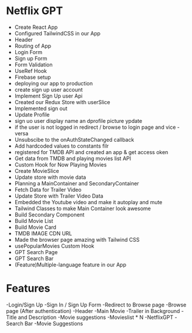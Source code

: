 # Netflix GPT 

 - Create React App
 - Configured TailwindCSS in our App 
 - Header
 - Routing of App
 - Login Form
 - Sign up Form
 - Form Validation
 - UseRef Hook
 - Firebase setup 
 - deploying our app to production
 - create sign up user account
 - Implement Sign Up user Api
 - Created our Redux Store with userSlice
 - Implemented sign out
 - Update Profile
 - sign uo user display name an dprofile picture ypdate
 - if the user is not logged in redirect / browse to login page and vice - versa
 - Unsubscibe to the onAuthStateChanged callback
 - Add hardcoded values to constants filr
 - registered for TMDB API and created an app  & get access oken
 - Get data from TMDB and playing movies list API
 - Custom Hook for Now Playing Movies
 - Create MovieSlice
 - Update store with movie data
 - Planning a MainContainer and SecondaryContainer
 - Fetch Data for Trailer Video
 - Update Store with Trailer Video Data
 - Embedded the Youtube video and make it autoplay and mute
 - Tailwind Classes to make Main Container look awesome
 - Build Secondary Component
 - Build Movie List
 - Build Movie Card
 - TMDB IMAGE CDN URL 
 - Made the browser page amazing with Tailwind CSS
 - usePopularMovies Custom Hook
 - GPT Search Page
 - GPT Search Bar
 - (Feature)Multiple-language feature in our App
 



# Features

-Login/Sign Up
  -Sign In / Sign Up Form
  -Redirect to Browse page
-Browse page (After authentication)
  -Header
  -Main Movie
    -Trailer in Background
    -Title and Description
    -Movie suggestions
    -Movieslist * N
-NetflixGPT
    -Search Bar
    -Movie Suggestions